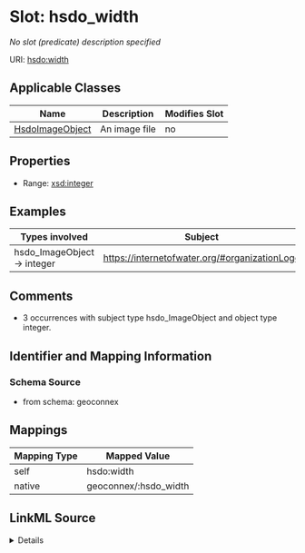 

# Slot: hsdo_width


_No slot (predicate) description specified_





URI: [hsdo:width](http://schema.org/width)



<!-- no inheritance hierarchy -->





## Applicable Classes

| Name | Description | Modifies Slot |
| --- | --- | --- |
| [HsdoImageObject](../classes/HsdoImageObject.md) | An image file |  no  |







## Properties

* Range: [xsd:integer](xsd:integer)






## Examples

| Types involved | Subject | Predicate | Object |
| --- | --- | --- | --- |
| hsdo_ImageObject → integer | https://internetofwater.org/#organizationLogo | hsdo:width | 380 |


## Comments

* 3 occurrences with subject type hsdo_ImageObject and object type integer.

## Identifier and Mapping Information







### Schema Source


* from schema: geoconnex




## Mappings

| Mapping Type | Mapped Value |
| ---  | ---  |
| self | hsdo:width |
| native | geoconnex/:hsdo_width |




## LinkML Source

<details>
```yaml
name: hsdo_width
description: No slot (predicate) description specified
comments:
- 3 occurrences with subject type hsdo_ImageObject and object type integer.
examples:
- description: hsdo_ImageObject → integer
  object:
    example_object: '380'
    example_predicate: hsdo:width
    example_subject: https://internetofwater.org/#organizationLogo
from_schema: geoconnex
rank: 1000
slot_uri: hsdo:width
alias: hsdo_width
domain_of:
- hsdo_ImageObject
range: integer

```
</details>